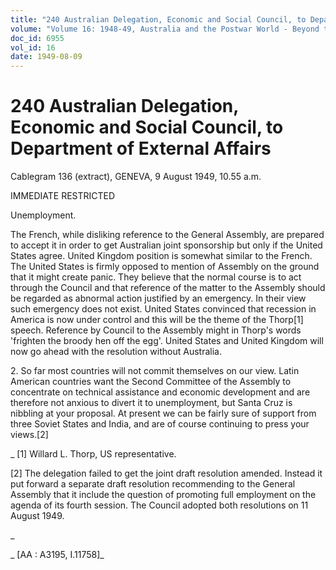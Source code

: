 ```yaml
---
title: "240 Australian Delegation, Economic and Social Council, to Department of External Affairs"
volume: "Volume 16: 1948-49, Australia and the Postwar World - Beyond the Region"
doc_id: 6955
vol_id: 16
date: 1949-08-09
---
```


# 240 Australian Delegation, Economic and Social Council, to Department of External Affairs

Cablegram 136 (extract), GENEVA, 9 August 1949, 10.55 a.m.

IMMEDIATE RESTRICTED

Unemployment.

The French, while disliking reference to the General Assembly, are prepared to accept it in order to get Australian joint sponsorship but only if the United States agree. United Kingdom position is somewhat similar to the French. The United States is firmly opposed to mention of Assembly on the ground that it might create panic. They believe that the normal course is to act through the Council and that reference of the matter to the Assembly should be regarded as abnormal action justified by an emergency. In their view such emergency does not exist. United States convinced that recession in America is now under control and this will be the theme of the Thorp[1] speech. Reference by Council to the Assembly might in Thorp's words 'frighten the broody hen off the egg'. United States and United Kingdom will now go ahead with the resolution without Australia.

2\. So far most countries will not commit themselves on our view. Latin American countries want the Second Committee of the Assembly to concentrate on technical assistance and economic development and are therefore not anxious to divert it to unemployment, but Santa Cruz is nibbling at your proposal. At present we can be fairly sure of support from three Soviet States and India, and are of course continuing to press your views.[2]

_ [1] Willard L. Thorp, US representative.

[2] The delegation failed to get the joint draft resolution amended. Instead it put forward a separate draft resolution recommending to the General Assembly that it include the question of promoting full employment on the agenda of its fourth session. The Council adopted both resolutions on 11 August 1949.

_

_ [AA : A3195, I.11758]_
